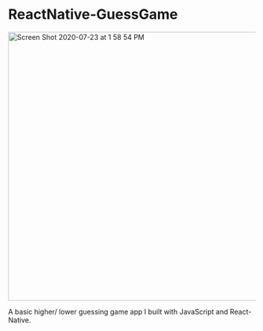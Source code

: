 # ReactNative-GuessGame

<img width="548" alt="Screen Shot 2020-07-23 at 1 58 54 PM" src="https://user-images.githubusercontent.com/50594925/88338393-24817200-cced-11ea-99e2-22f84eaa7417.png">


A basic higher/ lower guessing game app I built with JavaScript and React-Native.  
